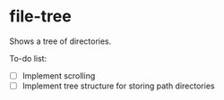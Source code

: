 # file-tree

Shows a tree of directories.

To-do list:
- [ ] Implement scrolling
- [ ] Implement tree structure for storing path directories
